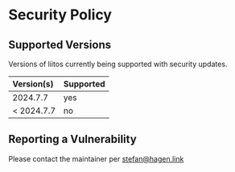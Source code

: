 # Security Policy

## Supported Versions

Versions of liitos currently being supported with security updates.

| Version(s) | Supported |
|:-----------|:----------|
| 2024.7.7   | yes       |
| < 2024.7.7 | no        |

## Reporting a Vulnerability

Please contact the maintainer per stefan@hagen.link
